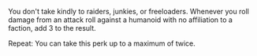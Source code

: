 You don't take kindly to raiders, junkies, or freeloaders. Whenever you roll damage from an attack roll against a humanoid with no affiliation to a faction, add 3 to the result. 

Repeat: You can take this perk up to a maximum of twice.
